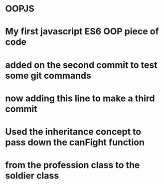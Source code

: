 # OOPJS
# My first javascript ES6 OOP piece of code
# added on the second commit to test some git commands
# now adding this line to make a third commit
# Used the inheritance concept to pass down the canFight function
# from the profession class to the soldier class

